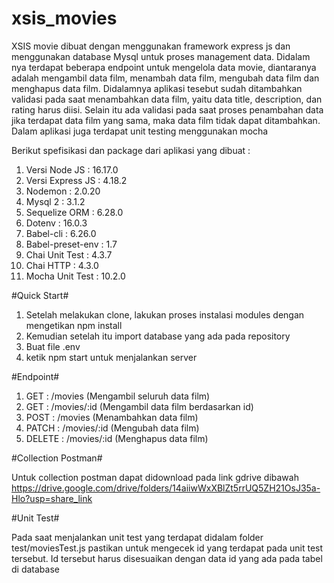 # xsis_movies
XSIS movie dibuat dengan menggunakan framework express js dan menggunakan database Mysql untuk proses management data. Didalam nya terdapat beberapa endpoint untuk mengelola data movie, diantaranya adalah mengambil data film, menambah data film, mengubah data film dan menghapus data film. Didalamnya aplikasi tesebut sudah ditambahkan validasi pada saat menambahkan data film, yaitu data title, description, dan rating harus diisi. Selain itu ada validasi pada saat proses penambahan data jika terdapat data film yang sama, maka data film tidak dapat ditambahkan. Dalam aplikasi juga terdapat unit testing menggunakan mocha



Berikut spefisikasi dan package dari aplikasi yang dibuat : 
  1. Versi Node JS : 16.17.0
  2. Versi Express JS : 4.18.2
  3. Nodemon : 2.0.20
  4. Mysql 2 : 3.1.2
  5. Sequelize ORM : 6.28.0
  6. Dotenv : 16.0.3
  7. Babel-cli : 6.26.0
  8. Babel-preset-env : 1.7
  9. Chai Unit Test : 4.3.7
  10. Chai HTTP : 4.3.0
  11. Mocha Unit Test : 10.2.0
  
#Quick Start#
  1. Setelah melakukan clone, lakukan proses instalasi modules dengan mengetikan npm install
  2. Kemudian setelah itu import database yang ada pada repository
  3. Buat file .env
  4. ketik npm start untuk menjalankan server


#Endpoint#

  1. GET    : /movies      (Mengambil seluruh data film)
  2. GET    : /movies/:id  (Mengambil data film berdasarkan id)
  3. POST   : /movies      (Menambahkan data film)
  4. PATCH  : /movies/:id  (Mengubah data film)
  5. DELETE : /movies/:id  (Menghapus data film)


#Collection Postman#

Untuk collection postman dapat didownload pada link gdrive dibawah
https://drive.google.com/drive/folders/14aiiwWxXBlZt5rrUQ5ZH21OsJ35a-Hlo?usp=share_link


#Unit Test#

Pada saat menjalankan unit test yang terdapat didalam folder test/moviesTest.js pastikan untuk mengecek id yang terdapat pada unit test tersebut. Id tersebut harus disesuaikan dengan data id yang ada pada tabel di database
